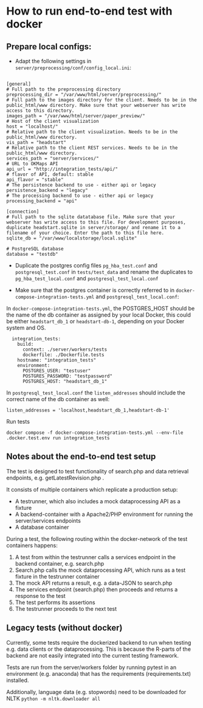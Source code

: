 # How to run end-to-end test with docker

## Prepare local configs:

- Adapt the following settings in `server/preprocessing/conf/config_local.ini`:

```

[general]
# Full path to the preprocessing directory
preprocessing_dir = "/var/www/html/server/preprocessing/"
# Full path to the images directory for the client. Needs to be in the public_html/www directory. Make sure that your webserver has write access to this directory.
images_path = "/var/www/html/server/paper_preview/"
# Host of the client visualization
host = "localhost/"
# Relative path to the client visualization. Needs to be in the public_html/www directory.
vis_path = "headstart"
# Relative path to the client REST services. Needs to be in the public_html/www directory.
services_path = "server/services/"
# URL to OKMaps API
api_url = "http://integration_tests/api/"
# flavor of API, default: stable
api_flavor = "stable"
# The persistence backend to use - either api or legacy
persistence_backend = "legacy"
# The processing backend to use - either api or legacy
processing_backend = "api"

[connection]
# Full path to the sqlite datatabase file. Make sure that your webserver has write access to this file. For development purposes, duplicate headstart.sqlite in server/storage/ and rename it to a filename of your choice. Enter the path to this file here.
sqlite_db = "/var/www/localstorage/local.sqlite"

# PostgreSQL database
database = "testdb"

```

- Duplicate the postgres config files `pg_hba_test.conf` and `postgresql_test.conf` in `tests/test_data` and rename the duplicates to `pg_hba_test_local.conf` and `postgresql_test_local.conf`

- Make sure that the postgres container is correctly referred to in `docker-compose-integration-tests.yml` and `postgresql_test_local.conf`:

In `docker-compose-integration-tests.yml`, the POSTGRES_HOST should be the name of the db container as assigned by your local Docker, this could be either `headstart_db_1` or `headstart-db-1`, depending on your Docker system and OS.

```
  integration_tests:
    build:
      context: ./server/workers/tests
      dockerfile: ./Dockerfile.tests
    hostname: "integration_tests"
    environment:
      POSTGRES_USER: "testuser"
      POSTGRES_PASSWORD: "testpassword"
      POSTGRES_HOST: "headstart_db_1"
```

In `postgresql_test_local.conf` the `listen_addresses` should include the correct name of the db container as well:

```
listen_addresses = 'localhost,headstart_db_1,headstart-db-1'
```

Run tests

```
docker compose -f docker-compose-integration-tests.yml --env-file .docker.test.env run integration_tests
```

## Notes about the end-to-end test setup

The test is designed to test functionality of search.php and data retrieval endpoints, e.g. getLatestRevision.php .

It consists of multiple containers which replicate a production setup:

- A testrunner, which also includes a mock dataprocessing API as a fixture
- A backend-container with a Apache2/PHP environment for running the server/services endpoints
- A database container

During a test, the following routing within the docker-network of the test containers happens:

1. A test from within the testrunner calls a services endpoint in the backend container, e.g. search.php
1. Search.php calls the mock dataprocessing API, which runs as a test fixture in the testrunner container
1. The mock API returns a result, e.g. a data-JSON to search.php
1. The services endpoint (search.php) then proceeds and returns a response to the test
1. The test performs its assertions
1. The testrunner proceeds to the next test

## Legacy tests (without docker)

Currently, some tests require the dockerized backend to run when testing e.g. data clients or the dataprocessing. This is because the R-parts of the backend are not easily integrated into the current testing framework.

Tests are run from the server/workers folder by running pytest in an environment (e.g. anaconda) that has the requirements (requirements.txt) installed.

Additionally, language data (e.g. stopwords) need to be downloaded for NLTK `python -m nltk.downloader all`
